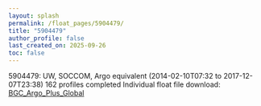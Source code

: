 ```yaml
---
layout: splash
permalink: /float_pages/5904479/
title: "5904479"
author_profile: false
last_created_on: 2025-09-26
toc: false
---
```

 
5904479: UW, SOCCOM, Argo equivalent (2014-02-10T07:32 to 2017-12-07T23:38)
162 profiles completed
Individual float file download: [BGC_Argo_Plus_Global](https://ftp.soest.hawaii.edu/bgc_argo_plus/Individual_Floats/outliers_removed/5904479_Sprof_processed.nc)
